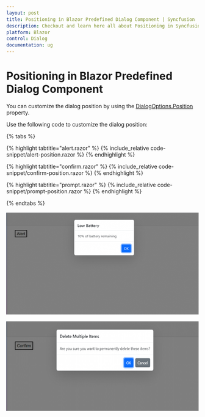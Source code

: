 ```yaml
---
layout: post
title: Positioning in Blazor Predefined Dialog Component | Syncfusion
description: Checkout and learn here all about Positioning in Syncfusion Predefined Blazor Dialog component and much more details.
platform: Blazor
control: Dialog
documentation: ug
---
```


# Positioning in Blazor Predefined Dialog Component

You can customize the dialog position by using the [DialogOptions.Position](https://help.syncfusion.com/cr/blazor/Syncfusion.Blazor.Popups.DialogOptions.html#Syncfusion_Blazor_Popups_DialogOptions_Position)  property. 

Use the following code to customize the dialog position:

{% tabs %}

{% highlight tabtitle="alert.razor" %}
{% include_relative code-snippet/alert-position.razor %}
{% endhighlight %}

{% highlight tabtitle="confirm.razor" %}
{% include_relative code-snippet/confirm-position.razor %}
{% endhighlight %}

{% highlight tabtitle="prompt.razor" %}
{% include_relative code-snippet/prompt-position.razor %}
{% endhighlight %}

{% endtabs %}

![Alert position Dialog](./images/blazor-alert-position.png)

![Confirm position Dialog](./images/blazor-confirm-position.png)